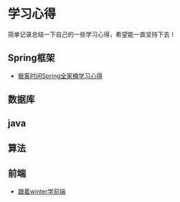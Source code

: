 # 学习心得
简单记录总结一下自己的一些学习心得，希望能一直坚持下去！
## Spring框架
* [极客时间Spring全家桶学习心得](./docs/spring/README.md)
## 数据库
## java
## 算法
## 前端
* [跟着winter学前端](./docs/front-end/README.md)


